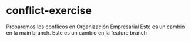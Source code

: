 # conflict-exercise
Probaremos los conflicos en Organización Empresarial
Este es un cambio en la main branch.
Este es un cambio en la feature branch
